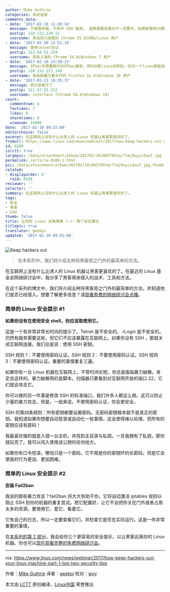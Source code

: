 ```yaml
---
author: Mike Guthrie
categories: 系统运维
comments_data:
- date: '2017-02-10 11:20:34'
  message: 不是服务器，不用开 SSH 服务。 就算是服务器也不一定要开，如果能够很方便的本地登录。或者有其他安全连接，比如基于 IPSec 的 telnet。
  postip: 118.122.120.11
  username: 来自四川成都的 Chrome 55.0|GNU/Linux 用户
- date: '2017-02-10 13:51:18'
  message: 使用telnet协议
  postip: 112.64.52.234
  username: 来自上海的 Chrome 54.0|Windows 7 用户
- date: '2017-02-10 23:20:15'
  message: IPSec你需要额外的IPSec服务，而SSH是linux自带的。任何一个linux都能创建SSH私钥和公钥
  postip: 110.152.227.149
  username: 来自新疆乌鲁木齐的 Firefox 51.0|Windows 10 用户
- date: '2017-02-13 16:35:37'
  message: 研讨会看不了
  postip: 211.67.55.212
  username: interface [Chrome 56.0|Windows 10]
count:
  commentnum: 4
  favtimes: 7
  likes: 0
  sharetimes: 0
  viewnum: 14980
date: '2017-02-10 09:55:00'
editorchoice: false
excerpt: 在互联网上没有什么比诱人的 Linux 机器让黑客更喜欢的了。
fromurl: https://www.linux.com/news/webinar/2017/how-keep-hackers-out-your-linux-machine-part-1-top-two-security-tips
id: 8189
islctt: true
largepic: /data/attachment/album/201702/10/005705tqr7lmj9uyis5auf.jpg
permalink: /article-8189-1.html
pic: /data/attachment/album/201702/10/005705tqr7lmj9uyis5auf.jpg.thumb.jpg
related:
- displayorder: 0
  raid: 8338
reviewer: ''
selector: ''
summary: 在互联网上没有什么比诱人的 Linux 机器让黑客更喜欢的了。
tags:
- 安全
- 黑客
- SSH
thumb: false
title: 让你的 Linux 远离黑客（一）：两个安全建议
titlepic: true
translator: geekpi
updated: '2017-02-10 09:55:00'
---
```


![Keep hackers out](/data/attachment/album/201702/10/005705tqr7lmj9uyis5auf.jpg "Keep hackers out")



> 
> 在本系列中，我们将介绍五种将黑客拒之门外的最简单的方法。
> 
> 
> 


在互联网上没有什么比诱人的 Linux 机器让黑客更喜欢的了。在最近的 Linux 基金会网络研讨会中，我分享了黑客用来侵入的战术、工具和方法。


在这个系列的博文中，我们将介绍五种将黑客拒之门外的最简单的方法，并知道他们是否已经侵入。想要了解更多信息？请[观看免费的网络研讨会点播](http://bit.ly/2j89ISJ)。


### 简单的 Linux 安全提示 #1


**如果你没有在使用安全 shell，你应该取使用它。**


这是一个有非常非常长时间的提示了。Telnet 是不安全的。 rLogin 是不安全的。仍然有服务需要这些，但它们不应该暴露在互联网上。如果你没有 SSH ，那就关闭互联网连接。我们总是说：使用 SSH 密钥。


SSH 规则 1：不要使用密码认证。SSH 规则 2：不要使用密码认证。SSH 规则 3：不要使用密码认证。重要的事情重复三遍。


如果你有一台 Linux 机器在互联网上，不管时间长短，你总是面临暴力破解。肯定会这样的。暴力破解用的是脚本。扫描器只要看到对互联网开放的端口 22，它们就会攻击它。


你可以做的另一件事是修改 SSH 的标准端口，我们许多人都这么做。这可以防止少量的暴力攻击，但是，一般来说，不使用密码认证，你会更安全。


SSH 的第四条规则：所有密钥都要设置密码。无密码密钥根本就不是真正的密钥。我知道如果你想要自动登录或自动化一些事情，这会使得难以处理，但所有的密钥应该有密码！


我最喜欢做的就是入侵一台主机，并找到主目录与私钥。一旦我拥有了私钥，那你就玩完了。我可以闯入使用该公钥的任何地方。


如果你有口令短语，哪怕只是一个密码，它不用是你的密钥环的长密码，但是它会使我的行为更加、更加困难。


### 简单的 Linux 安全提示 #2


**安装 Fail2ban**


我说的那些暴力攻击？fail2ban 将大大有助于你。它将自动激活 iptables 规则以阻止 SSH 到你的机器的重复尝试。把它配置好，让它不会把你关在门外或者占用太多的资源。要使用它、爱它、看着它。


它有自己的日志，所以一定要查看它们，并检查它是否在实际运行。这是一件非常重要的事情。


在[本系列的第 2 部分](/article-8338-1.html)，我会给你三个更容易的安全提示，以让黑客远离你的 Linux 机器。你也可以[现在观看完整的免费网络研讨会](http://bit.ly/2j89ISJ)。




---


via: <https://www.linux.com/news/webinar/2017/how-keep-hackers-out-your-linux-machine-part-1-top-two-security-tips>


作者：[Mike Guthrie](https://www.linux.com/users/anch) 译者：[geekpi](https://github.com/geekpi) 校对：[wxy](https://github.com/wxy)


本文由 [LCTT](https://github.com/LCTT/TranslateProject) 原创编译，[Linux中国](https://linux.cn/) 荣誉推出